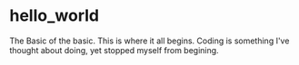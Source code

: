 # hello_world
The Basic of the basic. This is where it all begins.
Coding is something I've thought about doing, yet stopped myself from begining.
